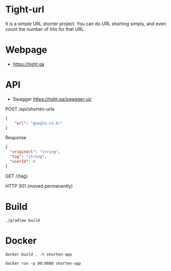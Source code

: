 # Tight-url

It is a simple URL shorter project. You can do URL shorting simply, and even count the number of hits for that URL.

# Webpage

- https://tight.ga

# API
- Swagger https://tight.ga/swagger-ui/

POST /api/shorten-urls
```json
{
    "url": "google.co.kr"
}
```

Response
```json
{
  "originUrl": "string",
  "tag": "string",
  "userId": 0
}
```

GET /{tag}

HTTP 301 (moved permanently)


# Build

```./gradlew build```

# Docker

```docker build . -t shorten-app```

```docker run -p 80:8080 shorten-app```
